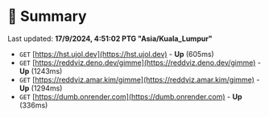 # 📖 Summary
Last updated: **17/9/2024, 4:51:02 PTG "Asia/Kuala_Lumpur"**

- `GET` [https://hst.ujol.dev](https://hst.ujol.dev) - **Up** (605ms)
- `GET` [https://reddviz.deno.dev/gimme](https://reddviz.deno.dev/gimme) - **Up** (1243ms)
- `GET` [https://reddviz.amar.kim/gimme](https://reddviz.amar.kim/gimme) - **Up** (1294ms)
- `GET` [https://dumb.onrender.com](https://dumb.onrender.com) - **Up** (336ms)
